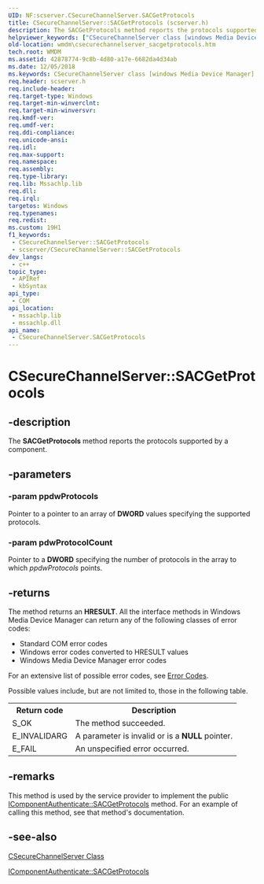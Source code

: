 ```yaml
---
UID: NF:scserver.CSecureChannelServer.SACGetProtocols
title: CSecureChannelServer::SACGetProtocols (scserver.h)
description: The SACGetProtocols method reports the protocols supported by a component.
helpviewer_keywords: ["CSecureChannelServer class [windows Media Device Manager]","SACGetProtocols method","CSecureChannelServer.SACGetProtocols","CSecureChannelServer::SACGetProtocols","CSecureChannelServerSACGetProtocols","SACGetProtocols","SACGetProtocols method [windows Media Device Manager]","SACGetProtocols method [windows Media Device Manager]","CSecureChannelServer class","scserver/CSecureChannelServer::SACGetProtocols","wmdm.csecurechannelserver_sacgetprotocols"]
old-location: wmdm\csecurechannelserver_sacgetprotocols.htm
tech.root: WMDM
ms.assetid: 42878774-9c8b-4d80-a17e-6682da4d34ab
ms.date: 12/05/2018
ms.keywords: CSecureChannelServer class [windows Media Device Manager],SACGetProtocols method, CSecureChannelServer.SACGetProtocols, CSecureChannelServer::SACGetProtocols, CSecureChannelServerSACGetProtocols, SACGetProtocols, SACGetProtocols method [windows Media Device Manager], SACGetProtocols method [windows Media Device Manager],CSecureChannelServer class, scserver/CSecureChannelServer::SACGetProtocols, wmdm.csecurechannelserver_sacgetprotocols
req.header: scserver.h
req.include-header: 
req.target-type: Windows
req.target-min-winverclnt: 
req.target-min-winversvr: 
req.kmdf-ver: 
req.umdf-ver: 
req.ddi-compliance: 
req.unicode-ansi: 
req.idl: 
req.max-support: 
req.namespace: 
req.assembly: 
req.type-library: 
req.lib: Mssachlp.lib
req.dll: 
req.irql: 
targetos: Windows
req.typenames: 
req.redist: 
ms.custom: 19H1
f1_keywords:
 - CSecureChannelServer::SACGetProtocols
 - scserver/CSecureChannelServer::SACGetProtocols
dev_langs:
 - c++
topic_type:
 - APIRef
 - kbSyntax
api_type:
 - COM
api_location:
 - mssachlp.lib
 - mssachlp.dll
api_name:
 - CSecureChannelServer.SACGetProtocols
---
```


# CSecureChannelServer::SACGetProtocols


## -description

The <b>SACGetProtocols</b> method reports the protocols supported by a component.

## -parameters

### -param ppdwProtocols

Pointer to a pointer to an array of <b>DWORD</b> values specifying the supported protocols.

### -param pdwProtocolCount

Pointer to a <b>DWORD</b> specifying the number of protocols in the array to which <i>ppdwProtocols</i> points.

## -returns

The method returns an <b>HRESULT</b>. All the interface methods in Windows Media Device Manager can return any of the following classes of error codes:

<ul>
<li>Standard COM error codes </li>
<li>Windows error codes converted to HRESULT values </li>
<li>Windows Media Device Manager error codes </li>
</ul>
For an extensive list of possible error codes, see <a href="https://docs.microsoft.com/windows/desktop/WMDM/error-codes">Error Codes</a>.

Possible values include, but are not limited to, those in the following table.

<table>
<tr>
<th>Return code</th>
<th>Description</th>
</tr>
<tr>
<td>S_OK</td>
<td>The method succeeded.</td>
</tr>
<tr>
<td>E_INVALIDARG</td>
<td>A parameter is invalid or is a <b>NULL</b> pointer.</td>
</tr>
<tr>
<td>E_FAIL</td>
<td>An unspecified error occurred.</td>
</tr>
</table>

## -remarks

This method is used by the service provider to implement the public <a href="https://docs.microsoft.com/windows/desktop/api/mswmdm/nf-mswmdm-icomponentauthenticate-sacgetprotocols">IComponentAuthenticate::SACGetProtocols</a> method. For an example of calling this method, see that method's documentation.

## -see-also

<a href="https://docs.microsoft.com/windows/desktop/WMDM/csecurechannelserver-class">CSecureChannelServer Class</a>



<a href="https://docs.microsoft.com/windows/desktop/api/mswmdm/nf-mswmdm-icomponentauthenticate-sacgetprotocols">IComponentAuthenticate::SACGetProtocols</a>

